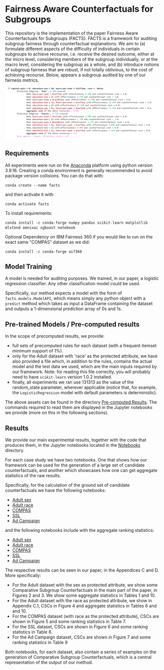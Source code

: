 # Fairness Aware Counterfactuals for Subgroups

This repository is the implementation of the paper Fairness Aware Counterfactuals for Subgroups (FACTS). FACTS is a framework for auditing subgroup fairness through counterfactual explanations. We aim to (a) formulate different aspects of the difficulty of individuals in certain subgroups to achieve recourse, i.e. receive the desired outcome, either at the micro level, considering members of the subgroup individually, or at the macro level, considering the subgroup as a whole, and (b) introduce notions of subgroup fairness that are robust, if not totally oblivious, to the cost of achieving recourse. Below, appears a subgroup audited by one of our fairness metrics.  

![Comparative Subgroup Counterfactuals Example](imgs/micro_min_above_thres_0.3_rules.png)

## Requirements

All experiments were run on the [Anaconda](https://www.anaconda.com/) platform using python version 3.9.16. Creating a conda environment is generally recommended to avoid package version collisions. You can do that with:

```setup
conda create --name facts
```

and then activate it with

```setup
conda activate facts
```

 To install requirements:

```setup
conda install -c conda-forge numpy pandas scikit-learn matplotlib mlxtend omnixai xgboost notebook
```

Optional Dependency on IBM Fairness 360 if you would like to run on the exact same "COMPAS" dataset as we did:

```setup
conda install -c conda-forge aif360
```


## Model Training

A model is needed for auditing purposes. We trained, in our paper, a logistic regression classifier. Any other classification model could be used.

Specifically, our method expects a model with the form of `facts.models.ModelAPI`, which means simply any python object with a `predict` method which takes as input a DataFrame containing the dataset and outputs a 1-dimensional prediction array of 0s and 1s.



## Pre-trained Models / Pre-computed results

In the scope of precomputed results, we provide:
- full sets of precomputed rules for each dataset (with a frequent itemset minimum support of 1%).
- only for the Adult dataset with 'race' as the protected attribute, we have also provided a file which, in addition to the rules, contains the actual model and the test data we used, which are the main inputs required by our framework. Note: for reading this file correctly, you will probably need to have `scikit-learn` version 1.0.2 installed.
- finally, all experiments we ran use 131313 as the value of the random_state parameter, wherever applicable (notice that, for example, the `LogisticRegression` model with default parameters is deterministic).

The above assets can be found in the directory [Pre-computed Results](facts/Pre-computed%20Results). The commands required to read them are displayed in the Jupyter notebooks we provide (more on this in the following sections).

## Results

We provide our main experimental results, together with the code that produces them, in the Jupyter notebooks located in the [Notebooks](facts/Notebooks) directory.

For each case study we have two notebooks. One that shows how our framework can be used for the generation of a large set of candidate counterfactuals, and another which showcases how one can get aggregate statistics of the raw results.

Specifically, for the calculation of the ground set of candidate counterfactuals we have the following notebooks:
- [Adult sex](facts/Notebooks/Adult/AdultDataset_sex.ipynb)
- [Adult race](facts/Notebooks/Adult/AdultDataset_race.ipynb)
- [COMPAS](facts/Notebooks/COMPAS/CompasDataset.ipynb)
- [SSL](facts/Notebooks/SSL/SSLDataset.ipynb)
- [Ad Campaign](facts/Notebooks/AdCampaing/Ad%20Campaign%20Dataset.ipynb)

and the following notebooks include with the aggregate ranking statistics:
- [Adult sex](facts/Notebooks/Adult/Adult-sex-Experiments.ipynb)
- [Adult race](facts/Notebooks/Adult/Adult_race-Experiments.ipynb)
- [COMPAS](facts/Notebooks/COMPAS/Compas-Experiments.ipynb)
- [SSL](facts/Notebooks/SSL/SSL-Experiments.ipynb)
- [Ad Campaign](facts/Notebooks/AdCampaing/AdCampaing-Experiments.ipynb)

The respective results can be seen in our paper, in the Appendices C and D. More specifically:
- For the Adult dataset with the sex as protected attribute, we show some Comparative Subgroup Counterfactuals in the main part of the paper, in Figures 2 and 3. We show some aggregate statistics in Tables 1 and 10.
- For the Adult dataset with the race as protected attribute, we show in Appendix C.1, CSCs in Figure 4 and aggregate statistics in Tables 6 and and 10.
- For the COMPAS dataset (with race as the protected attribute), CSCs are shown in Figure 5 and some ranking statistics in Table 7.
- For the SSL dataset, CSCs are shown in Figure 6 and some ranking statistics in Table 8.
- For the Ad Campaign dataset, CSCs are shown in Figure 7 and some ranking statistics in Table 9

Both notebooks, for each dataset, also contain a series of examples on the generation of Comparative Subgroup Counterfactuals, which is a central representation of the output of our method.




